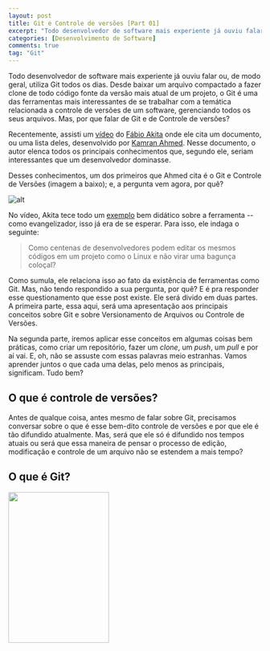 ```yaml
---
layout: post
title: Git e Controle de versões [Part 01]
excerpt: "Todo desenvolvedor de software mais experiente já ouviu falar ou, de modo geral, utiliza Git todos os dias. Desde baixar um arquivo compactado a fazer clone de todo código fonte da versão mais atual de um projeto, o Git é uma das ferramentas mais interessantes de se trabalhar com a temática relacionada a controle de versões de um software, gerenciando todos os seus arquivos. Mas, por que falar de Git e de Controle de versões?"
categories: [Desenvolvimento de Software]
comments: true
tag: "Git"
---
```


Todo desenvolvedor de software mais experiente já ouviu falar ou, de modo geral, utiliza Git todos os dias. Desde baixar um arquivo compactado a fazer clone de todo código fonte da versão mais atual de um projeto, o Git é uma das ferramentas mais interessantes de se trabalhar com a temática relacionada a controle de versões de um software, gerenciando todos os seus arquivos. Mas, por que falar de Git e de Controle de versões?

Recentemente, assisti um [vídeo](https://youtu.be/sx4hAHhO9CY) do [Fábio Akita](https://www.instagram.com/akitaonrails/?hl=pt-br) onde ele cita um documento, ou uma lista deles, desenvolvido por [Kamran Ahmed](https://github.com/kamranahmedse). Nesse documento, o autor elenca todos os principais conhecimentos que, segundo ele, seriam interessantes que um desenvolvedor dominasse.

Desses conhecimentos, um dos primeiros que Ahmed cita é o Git e Controle de Versões (imagem a baixo); e, a pergunta vem agora, por quê?

![alt](https://github.com/kamranahmedse/developer-roadmap/raw/master/img/intro.png)

No vídeo, Akita tece todo um [exemplo](https://youtu.be/sx4hAHhO9CY?t=246) bem didático sobre a ferramenta -- como evangelizador, isso já era de se esperar. Para isso, ele indaga o seguinte:

> Como centenas de desenvolvedores podem editar os mesmos códigos em um projeto como o Linux e não virar uma bagunça coloçal?

Como sumula, ele relaciona isso ao fato da existência de ferramentas como Git. Mas, não tendo respondido a sua pergunta, por quê? E é pra responder esse questionamento que esse post existe. Ele será divido em duas partes. A primeira parte, essa aqui, será uma apresentação aos principais conceitos sobre Git e sobre Versionamento de Arquivos ou Controle de Versões.

Na segunda parte, iremos aplicar esse conceitos em algumas coisas bem práticas, como criar um repositório, fazer um _clone_, um _push_, um _pull_ e por aí vai. E, oh, não se assuste com essas palavras meio estranhas. Vamos aprender juntos o que cada uma delas, pelo menos as principais, significam. Tudo bem?

## O que é controle de versões?

Antes de qualque coisa, antes mesmo de falar sobre Git, precisamos conversar sobre o que é esse bem-dito controle de versões e por que ele é tão difundido atualmente. Mas, será que ele só é difundido nos tempos atuais ou será que essa maneira de pensar o processo de edição, modificação e controle de um arquivo não se estendem a mais tempo?



## O que é Git?

<img src="https://git-scm.com/images/progit2.png" width="200" height="300">